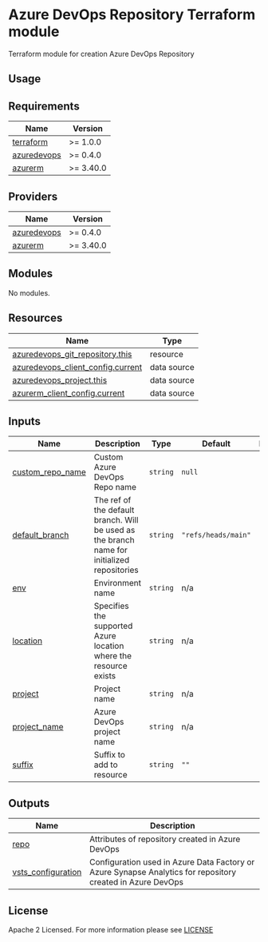 # Azure DevOps Repository Terraform module
Terraform module for creation Azure DevOps Repository

## Usage

<!-- BEGIN_TF_DOCS -->
## Requirements

| Name | Version |
|------|---------|
| <a name="requirement_terraform"></a> [terraform](#requirement\_terraform) | >= 1.0.0 |
| <a name="requirement_azuredevops"></a> [azuredevops](#requirement\_azuredevops) | >= 0.4.0 |
| <a name="requirement_azurerm"></a> [azurerm](#requirement\_azurerm) | >= 3.40.0 |

## Providers

| Name | Version |
|------|---------|
| <a name="provider_azuredevops"></a> [azuredevops](#provider\_azuredevops) | >= 0.4.0 |
| <a name="provider_azurerm"></a> [azurerm](#provider\_azurerm) | >= 3.40.0 |

## Modules

No modules.

## Resources

| Name | Type |
|------|------|
| [azuredevops_git_repository.this](https://registry.terraform.io/providers/microsoft/azuredevops/latest/docs/resources/git_repository) | resource |
| [azuredevops_client_config.current](https://registry.terraform.io/providers/microsoft/azuredevops/latest/docs/data-sources/client_config) | data source |
| [azuredevops_project.this](https://registry.terraform.io/providers/microsoft/azuredevops/latest/docs/data-sources/project) | data source |
| [azurerm_client_config.current](https://registry.terraform.io/providers/hashicorp/azurerm/latest/docs/data-sources/client_config) | data source |

## Inputs

| Name | Description | Type | Default | Required |
|------|-------------|------|---------|:--------:|
| <a name="input_custom_repo_name"></a> [custom\_repo\_name](#input\_custom\_repo\_name) | Custom Azure DevOps Repo name | `string` | `null` | no |
| <a name="input_default_branch"></a> [default\_branch](#input\_default\_branch) | The ref of the default branch. Will be used as the branch name for initialized repositories | `string` | `"refs/heads/main"` | no |
| <a name="input_env"></a> [env](#input\_env) | Environment name | `string` | n/a | yes |
| <a name="input_location"></a> [location](#input\_location) | Specifies the supported Azure location where the resource exists | `string` | n/a | yes |
| <a name="input_project"></a> [project](#input\_project) | Project name | `string` | n/a | yes |
| <a name="input_project_name"></a> [project\_name](#input\_project\_name) | Azure DevOps project name | `string` | n/a | yes |
| <a name="input_suffix"></a> [suffix](#input\_suffix) | Suffix to add to resource | `string` | `""` | no |

## Outputs

| Name | Description |
|------|-------------|
| <a name="output_repo"></a> [repo](#output\_repo) | Attributes of repository created in Azure DevOps |
| <a name="output_vsts_configuration"></a> [vsts\_configuration](#output\_vsts\_configuration) | Configuration used in Azure Data Factory or Azure Synapse Analytics for repository created in Azure DevOps |
<!-- END_TF_DOCS -->

## License

Apache 2 Licensed. For more information please see [LICENSE](https://github.com/data-platform-hq/terraform-azuredevops-ado-repo/blob/main/LICENSE)
